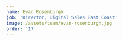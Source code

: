 ```yaml
---
name: Evan Rosenburgh
job: 'Director, Digital Sales East Coast'
image: /assets/team/evan-rosenburgh.jpg
order: '17'
---
```


